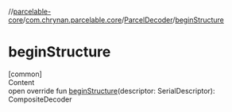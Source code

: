 //[parcelable-core](../../../index.md)/[com.chrynan.parcelable.core](../index.md)/[ParcelDecoder](index.md)/[beginStructure](begin-structure.md)



# beginStructure  
[common]  
Content  
open override fun [beginStructure](begin-structure.md)(descriptor: SerialDescriptor): CompositeDecoder  



